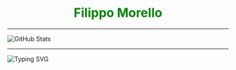 <div align="center">
  <h1 id="title" style="color: green; animation: blink 1s infinite alternate;">Filippo Morello</h1>
</div>

---

![GitHub Stats](https://github-readme-stats.vercel.app/api?username=Il-Moro&show_icons=true&theme=radical)

---

![Typing SVG](https://readme-typing-svg.demolab.com?font=Courier&size=22&color=ffffff&center=true&vCenter=true&width=500&height=70&lines=DOWN+THE+RABBIT+H(ELL)OLE...) 
